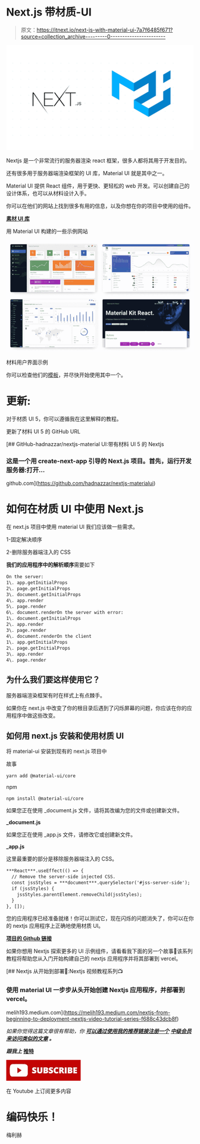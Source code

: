 # Next.js 带材质-UI

> 原文：<https://itnext.io/next-js-with-material-ui-7a7f6485f671?source=collection_archive---------0----------------------->

![](img/1f72471da71932fda91a6e76630ea443.png)

Nextjs 是一个非常流行的服务器渲染 react 框架，很多人都将其用于开发目的。

还有很多用于服务器端渲染框架的 UI 库，Material UI 就是其中之一。

Material UI 提供 React 组件，用于更快、更轻松的 web 开发。可以创建自己的设计体系，也可以从材料设计入手。

你可以在他们的网站上找到很多有用的信息，以及你想在你的项目中使用的组件。

[**素材 UI 库**](https://material-ui.com/)

用 Material UI 构建的一些示例网站

![](img/6410caf6ad80e371f8b1ce9f0c1ce07b.png)

材料用户界面示例

你可以检查他们的[模板](https://material-ui.com/getting-started/templates/)，并尽快开始使用其中一个。

# 更新:

对于材质 UI 5，你可以遵循我在这里解释的教程。

更新了材料 UI 5 的 GitHub URL

[](https://github.com/hadnazzar/nextjs-materialui) [## GitHub-hadnazzar/nextjs-material UI:带有材料 UI 5 的 Nextjs

### 这是一个用 create-next-app 引导的 Next.js 项目。首先，运行开发服务器:打开…

github.com](https://github.com/hadnazzar/nextjs-materialui) 

# 如何在材质 UI 中使用 Next.js

在 next.js 项目中使用 material UI 我们应该做一些需求。

1-固定解决顺序

2-删除服务器端注入的 CSS

**我们的应用程序中的解析顺序**需要如下

```
On the server:
1\. app.getInitialProps
2\. page.getInitialProps
3\. document.getInitialProps
4\. app.render
5\. page.render
6\. document.renderOn the server with error:
1\. document.getInitialProps
2\. app.render
3\. page.render
4\. document.renderOn the client
1\. app.getInitialProps
2\. page.getInitialProps
3\. app.render
4\. page.render
```

## 为什么我们要这样使用它？

服务器端渲染框架有时在样式上有点棘手。

如果你在 next.js 中改变了你的根目录后遇到了闪烁屏幕的问题，你应该在你的应用程序中做这些改变。

## 如何用 next.js 安装和使用材质 UI

将 material-ui 安装到现有的 next.js 项目中

故事

```
yarn add @material-ui/core
```

npm

```
npm install @material-ui/core
```

如果您正在使用 _document.js 文件，请将其改编为您的文件或创建新文件。

**_document.js**

如果您正在使用 _app.js 文件，请修改它或创建新文件。

**_app.js**

这里最重要的部分是移除服务器端注入的 CSS。

```
***React***.useEffect(() => {
  // Remove the server-side injected CSS.
  const jssStyles = ***document***.querySelector('#jss-server-side');
  if (jssStyles) {
    jssStyles.parentElement.removeChild(jssStyles);
  }
}, []);
```

您的应用程序已经准备就绪！你可以测试它，现在闪烁的问题消失了，你可以在你的 nextjs 应用程序上正确地使用材质 UI。

[**项目的 Github 链接**](https://github.com/hadnazzar/nextjs-with-material-ui)

如果你想用 Nextjs 探索更多的 UI 示例组件，请看看我下面的另一个故事🎉该系列教程将帮助您从入门开始构建自己的 nextjs 应用程序并将其部署到 vercel。

[](https://melih193.medium.com/nextjs-from-beginning-to-deployment-nextjs-video-tutorial-series-f688c43dcb8f) [## Nextjs 从开始到部署🚀:Nextjs 视频教程系列📺

### 使用 material UI 一步步从头开始创建 Nextjs 应用程序，并部署到 vercel。

melih193.medium.com](https://melih193.medium.com/nextjs-from-beginning-to-deployment-nextjs-video-tutorial-series-f688c43dcb8f) 

*如果你觉得这篇文章很有帮助，你* [***可以通过使用我的推荐链接注册一个***](https://medium.com/@melih193) **[***中级会员来访问类似的文章***](https://melih193.medium.com/membership) *。***

***跟我上*** [**推特**](https://twitter.com/hadnazzar193)

[![](img/f677c4707afb43fb69b67c7ab49e496c.png)](https://www.youtube.com/c/TechnologyandSoftware?sub_confirmation=1)

在 Youtube 上订阅更多内容

# 编码快乐！

梅利赫